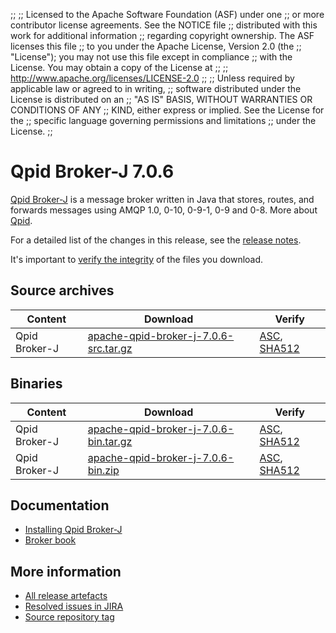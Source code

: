 ;;
;; Licensed to the Apache Software Foundation (ASF) under one
;; or more contributor license agreements.  See the NOTICE file
;; distributed with this work for additional information
;; regarding copyright ownership.  The ASF licenses this file
;; to you under the Apache License, Version 2.0 (the
;; "License"); you may not use this file except in compliance
;; with the License.  You may obtain a copy of the License at
;; 
;;   http://www.apache.org/licenses/LICENSE-2.0
;; 
;; Unless required by applicable law or agreed to in writing,
;; software distributed under the License is distributed on an
;; "AS IS" BASIS, WITHOUT WARRANTIES OR CONDITIONS OF ANY
;; KIND, either express or implied.  See the License for the
;; specific language governing permissions and limitations
;; under the License.
;;

# Qpid Broker-J 7.0.6

[Qpid Broker-J]({{site_url}}/components/broker-j/index.html) is a message broker written in Java that stores, routes,
and forwards messages using AMQP 1.0, 0-10, 0-9-1, 0-9 and 0-8.  More about
[Qpid]({{site_url}}/index.html).

For a detailed list of the changes in this release, see the [release
notes](release-notes.html).

It's important to [verify the
integrity]({{site_url}}/download.html#verify-what-you-download) of the
files you download.

## Source archives

| Content | Download | Verify |
|---------|----------|--------|
| Qpid Broker-J | [apache-qpid-broker-j-7.0.6-src.tar.gz](http://archive.apache.org/dist/qpid/broker-j/7.0.6/apache-qpid-broker-j-7.0.6-src.tar.gz) | [ASC](https://archive.apache.org/dist/qpid/broker-j/7.0.6/apache-qpid-broker-j-7.0.6-src.tar.gz.asc), [SHA512](https://archive.apache.org/dist/qpid/broker-j/7.0.6/apache-qpid-broker-j-7.0.6-src.tar.gz.sha512) |

## Binaries

| Content | Download | Verify |
|---------|----------|--------|
| Qpid Broker-J | [apache-qpid-broker-j-7.0.6-bin.tar.gz](http://archive.apache.org/dist/qpid/broker-j/7.0.6/binaries/apache-qpid-broker-j-7.0.6-bin.tar.gz) | [ASC](https://archive.apache.org/dist/qpid/broker-j/7.0.6/binaries/apache-qpid-broker-j-7.0.6-bin.tar.gz.asc), [SHA512](https://archive.apache.org/dist/qpid/broker-j/7.0.6/binaries/apache-qpid-broker-j-7.0.6-bin.tar.gz.sha512) |
| Qpid Broker-J | [apache-qpid-broker-j-7.0.6-bin.zip](http://archive.apache.org/dist/qpid/broker-j/7.0.6/binaries/apache-qpid-broker-j-7.0.6-bin.zip) | [ASC](https://archive.apache.org/dist/qpid/broker-j/7.0.6/binaries/apache-qpid-broker-j-7.0.6-bin.zip.asc), [SHA512](https://archive.apache.org/dist/qpid/broker-j/7.0.6/binaries/apache-qpid-broker-j-7.0.6-bin.zip.sha512) |

## Documentation


<div class="two-column" markdown="1">

 - [Installing Qpid Broker-J](book/Java-Broker-Installation.html)
 - [Broker book](book/index.html)

</div>


## More information

 - [All release artefacts](http://archive.apache.org/dist/qpid/broker-j/7.0.6)
 - [Resolved issues in JIRA](https://issues.apache.org/jira/issues/?jql=project+%3D+QPID+AND+fixVersion+%3D+%27qpid-java-broker-7.0.6%27+AND+resolution+%3D+%27fixed%27+ORDER+BY+priority+DESC)
 - [Source repository tag](https://git-wip-us.apache.org/repos/asf/qpid-broker-j.git/tree/refs/tags/7.0.6)

<script type="text/javascript">
  _deferredFunctions.push(function() {
      if ("7.0.6" === "{{current_broker_j_release}}") {
          _modifyCurrentReleaseLinks();
      }
  });
</script>